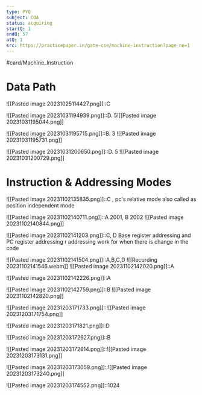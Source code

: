 ```yaml
---
type: PYQ
subject: COA
status: acquiring
startQ: 1
endQ: 57
atQ: 1
src: https://practicepaper.in/gate-cse/machine-instruction?page_no=1
---
```

#card/Machine_Instruction

# Data Path

![[Pasted image 20231025114427.png]]::C <!--SR:!2024-01-18,14,290-->


![[Pasted image 20231031194939.png]]::D. 5![[Pasted image 20231031195044.png]] <!--SR:!2024-01-20,17,290-->

![[Pasted image 20231031195715.png]]::B. 3 ![[Pasted image 20231031195731.png]] <!--SR:!2024-01-16,14,290-->

![[Pasted image 20231031200650.png]]::D. 5 ![[Pasted image 20231031200729.png]] <!--SR:!2024-01-18,14,290-->

# Instruction & Addressing Modes

![[Pasted image 20231102135835.png]]::C , pc's relative mode also called as position independent mode <!--SR:!2024-01-05,2,257-->

![[Pasted image 20231102140711.png]]::A 2001, B 2002 ![[Pasted image 20231102140844.png]] <!--SR:!2024-01-17,14,297-->

![[Pasted image 20231102141203.png]]::C, D  Base register addressing and PC register addressing r addressing work for when there is change in the code <!--SR:!2024-01-19,15,297-->

![[Pasted image 20231102141504.png]]::A,B,C,D ![[Recording 20231102141546.webm]] <!--SR:!2024-01-19,17,297-->
![[Pasted image 20231102142020.png]]::A <!--SR:!2024-01-17,14,297-->

![[Pasted image 20231102142226.png]]::A <!--SR:!2024-01-17,13,297-->

![[Pasted image 20231102142759.png]]::B ![[Pasted image 20231102142820.png]] <!--SR:!2024-01-12,10,277-->

![[Pasted image 20231203171733.png]]::![[Pasted image 20231203171754.png]] <!--SR:!2024-01-05,1,200-->

![[Pasted image 20231203171821.png]]::D

![[Pasted image 20231203172627.png]]::B

![[Pasted image 20231203172814.png]]::![[Pasted image 20231203173131.png]]

![[Pasted image 20231203173059.png]]::![[Pasted image 20231203173240.png]]

![[Pasted image 20231203174552.png]]::1024

